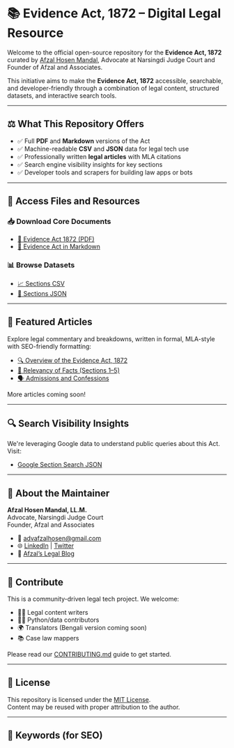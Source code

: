 # 📚 Evidence Act, 1872 – Digital Legal Resource

Welcome to the official open-source repository for the **Evidence Act, 1872** curated by [Afzal Hosen Mandal](https://github.com/afza-tipu), Advocate at Narsingdi Judge Court and Founder of Afzal and Associates.

This initiative aims to make the **Evidence Act, 1872** accessible, searchable, and developer-friendly through a combination of legal content, structured datasets, and interactive search tools.

---

## ⚖️ What This Repository Offers

- ✅ Full **PDF** and **Markdown** versions of the Act  
- ✅ Machine-readable **CSV** and **JSON** data for legal tech use  
- ✅ Professionally written **legal articles** with MLA citations  
- ✅ Search engine visibility insights for key sections  
- ✅ Developer tools and scrapers for building law apps or bots  

---

## 📂 Access Files and Resources

### 📥 Download Core Documents
- [📄 Evidence Act 1872 (PDF)](./pdf/evidence-act-1872.pdf)
- [📝 Evidence Act in Markdown](./markdown/evidence-act-1872.md)

### 📊 Browse Datasets
- [📈 Sections CSV](../data/csv/sections.csv)
- [🧾 Sections JSON](../data/json/sections.json)

---

## 📰 Featured Articles

Explore legal commentary and breakdowns, written in formal, MLA-style with SEO-friendly formatting:

- [🔍 Overview of the Evidence Act, 1872](../articles/01-overview.md)
- [📘 Relevancy of Facts (Sections 1–5)](../articles/02-relevancy-of-facts.md)
- [🗣 Admissions and Confessions](../articles/03-admissions.md)

More articles coming soon!

---

## 🔍 Search Visibility Insights

We're leveraging Google data to understand public queries about this Act.  
Visit:
- [Google Section Search JSON](../search/results/sections_search.json)

---

## 👤 About the Maintainer

**Afzal Hosen Mandal, LL.M.**  
Advocate, Narsingdi Judge Court  
Founder, Afzal and Associates

- 📧 [advafzalhosen@gmail.com](mailto:advafzalhosen@gmail.com)  
- 🌐 [LinkedIn](https://linkedin.com/in/afzalhosentipu) | [Twitter](https://twitter.com/afzal_tipu)  
- 📝 [Afzal’s Legal Blog](https://afzaltipu.blogspot.com)

---

## 🤝 Contribute

This is a community-driven legal tech project. We welcome:
- 🧑‍⚖️ Legal content writers
- 👨‍💻 Python/data contributors
- 🌍 Translators (Bengali version coming soon)
- 📚 Case law mappers

Please read our [CONTRIBUTING.md](../CONTRIBUTING.md) guide to get started.

---

## 📄 License

This repository is licensed under the [MIT License](../LICENSE).  
Content may be reused with proper attribution to the author.

---

## 📌 Keywords (for SEO)


